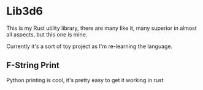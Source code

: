 # Lib3d6

This is my Rust utility library, there are many like it, many superior in almost all aspects, but this one is mine.

Currently it's a sort of toy project as I'm re-learning the language.

## F-String Print

Python printing is cool, it's pretty easy to get it working in rust
